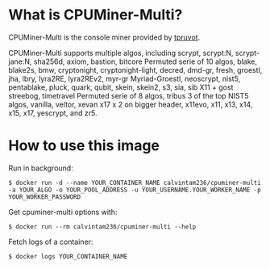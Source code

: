 # What is CPUMiner-Multi?

CPUMiner-Multi is the console miner provided by [tpruvot](https://github.com/tpruvot/cpuminer-multi).

CPUMiner-Multi supports multiple algos, including scrypt, scrypt:N, scrypt-jane:N, sha256d, axiom, bastion, bitcore Permuted serie of 10 algos, blake, blake2s, bmw, cryptonight, cryptonight-light, decred, dmd-gr, fresh, groestl, jha, lbry, lyra2RE, lyra2REv2, myr-gr Myriad-Groestl, neoscrypt, nist5, pentablake, pluck, quark, qubit, skein, skein2, s3, sia, sib X11 + gost streebog, timetravel Permuted serie of 8 algos, tribus 3 of the top NIST5 algos, vanilla, veltor, xevan x17 x 2 on bigger header, x11evo, x11, x13, x14, x15, x17, yescrypt, and zr5.

# How to use this image

Run in background:

```console
$ docker run -d --name YOUR_CONTAINER_NAME calvintam236/cpuminer-multi -a YOUR_ALGO -o YOUR_POOL_ADDRESS -u YOUR_USERNAME.YOUR_WORKER_NAME -p YOUR_WORKER_PASSWORD
```

Get cpuminer-multi options with:

```console
$ docker run --rm calvintam236/cpuminer-multi --help
```

Fetch logs of a container:

```console
$ docker logs YOUR_CONTAINER_NAME
```
